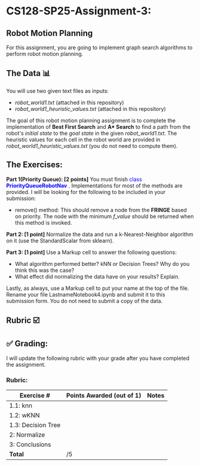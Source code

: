 # CS128-SP25-Assignment-3:
## Robot Motion Planning

For this assignment, you are going to implement graph search algorithms to perform robot motion planning.
## The Data :bar_chart: 
You will use two given text files as inputs:
* _robot_world1.txt_ (attached in this repository)
* _robot_world1_heuristic_values.txt_ (attached in this repository)

The goal of this robot motion planning assignment is to complete the implementation of __Best First Search__ and __A* Search__ to find a path from the robot's _initial state_ to the _goal state_ in the given _robot_world1.txt_. The heuristic values for each cell in the robot world are provided in _robot_world1_heuristic_values.txt_ (you do not need to compute them).

## The Exercises:
**Part 1(Priority Queue): [2 points]** You must finish <span style="color:blue">class __PriorityQueueRobotNav__ </span>. Implementations for most of the methods are provided. I will be looking for the following to be included in your submission:
* remove() method: This should remove a node from the __FRINGE__ based on priority. The node with the minimum *f_value* should be returned when this method is invoked.
  

**Part 2: [1 point]** Normalize the data and run a k-Nearest-Neighbor algorithm on it (use the StandardScalar from sklearn).

**Part 3: [1 point]** Use a Markup cell to answer the following questions:
* What algorithm performed better? kNN or Decision Trees? Why do you think this was the case?
* What effect did normalizing the data have on your results? Explain. 

Lastly, as always, use a Markup cell to put your name at the top of the file. Rename your file LastnameNotebook4.ipynb and submit it to this submission form. You do not need to submit a copy of the data.

## Rubric :ballot_box_with_check:

## :white_check_mark: Grading: 
I will update the following rubric with your grade after you have completed the assignment.
### Rubric:
| Exercise #  | Points Awarded (out of 1)  | Notes |
| --------- | ------------------- | --------- |
| 1.1: knn           |        |    |
| 1.2: wKNN          |        |    | 
| 1.3: Decision Tree |        |    |
| 2: Normalize       |        |    | 
| 3: Conclusions     |        |    |
| <b>Total           |    /5 | </b>   |
